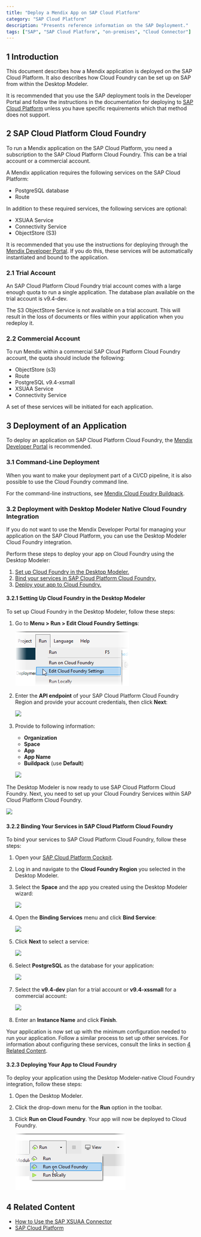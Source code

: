 ```yaml
---
title: "Deploy a Mendix App on SAP Cloud Platform"
category: "SAP Cloud Platform"
description: "Presents reference information on the SAP Deployment."
tags: ["SAP", "SAP Cloud Platform", "on-premises", "Cloud Connector"]
---
```


## 1 Introduction

This document describes how a Mendix application is deployed on the SAP Cloud Platform. It also describes how Cloud Foundry can be set up on SAP from within the Desktop Modeler.

It is recommended that you use the SAP deployment tools in the Developer Portal and follow the instructions in the documentation for deploying to [SAP Cloud Platform](/developerportal/deploy/sap-cloud-platform) unless you have specific requirements which that method does not support.

## 2 SAP Cloud Platform Cloud Foundry

To run a Mendix application on the SAP Cloud Platform, you need a subscription to the SAP Cloud Platform Cloud Foundry. This can be a trial account or a commercial account.

A Mendix application requires the following services on the SAP Cloud Platform:

* PostgreSQL database
* Route

In addition to these required services, the following services are optional:

* XSUAA Service
* Connectivity Service
* ObjectStore (S3)

It is recommended that you use the instructions for deploying through the [Mendix Developer Portal](/developerportal/deploy/sap-cloud-platform). If you do this, these services will be automatically instantiated and bound to the application.

### 2.1 Trial Account

An SAP Cloud Platform Cloud Foundry trial account comes with a large enough quota to run a single application. The database plan available on the trial account is v9.4-dev.

The S3 ObjectStore Service is not available on a trial account. This will result in the loss of documents or files within your application when you redeploy it.

### 2.2 Commercial Account

To run Mendix within a commercial SAP Cloud Platform Cloud Foundry account, the quota should include the following:

* ObjectStore (s3)
* Route
* PostgreSQL v9.4-xsmall
* XSUAA Service
* Connectivity Service

A set of these services will be initiated for each application.

## 3 Deployment of an Application

To deploy an application on SAP Cloud Platform Cloud Foundry, the [Mendix Developer Portal](/developerportal/deploy/sap-cloud-platform) is recommended.

### 3.1 Command-Line Deployment

When you want to make your deployment part of a CI/CD pipeline, it is also possible to use the Cloud Foundry command line.

For the command-line instructions, see [Mendix Cloud Foudry Buildpack](https://github.com/mendix/cf-mendix-buildpack).

### 3.2 Deployment with Desktop Modeler Native Cloud Foundry Integration

If you do not want to use the Mendix Developer Portal for managing your application on the SAP Cloud Platform, you can use the Desktop Modeler Cloud Foundry integration.

Perform these steps to deploy your app on Cloud Foundry using the Desktop Modeler:

1. [Set up Cloud Foundry in the Desktop Modeler.](#321)
2. [Bind your services in SAP Cloud Platform Cloud Foundry.](#322)
3. [Deploy your app to Cloud Foundry.](#323)

#### 3.2.1 Setting Up Cloud Foundry in the Desktop Modeler<a name="321"></a>

To set up Cloud Foundry in the Desktop Modeler, follow these steps:

1.  Go to **Menu > Run > Edit Cloud Foundry Settings**:

    ![](attachments/how-to-deploy-a-mendix-app-to-sap-cloud-platform/01-sap-edit-cf-settings.png)

2.  Enter the **API endpoint** of your SAP Cloud Platform Cloud Foundry Region and provide your account credentials, then click **Next**:

    ![](attachments/how-to-deploy-a-mendix-app-to-sap-cloud-platform/02-sap-dm-cloudfounry-settings.png)

3.  Provide to following information:

    * **Organization**
    * **Space**
    * **App**
    * **App Name**
    * **Buildpack** (use **Default**)

    ![](attachments/how-to-deploy-a-mendix-app-to-sap-cloud-platform/03-sap-create-app-dm-cf.png)

  The Desktop Modeler is now ready to use SAP Cloud Platform Cloud Foundry. Next, you need to set up your Cloud Foundry Services within SAP Cloud Platform Cloud Foundry.

  ![](attachments/how-to-deploy-a-mendix-app-to-sap-cloud-platform/04-sap-cf-dm-setup-finished.png)

#### 3.2.2 Binding Your Services in SAP Cloud Platform Cloud Foundry<a name="322"></a>

To bind your services to SAP Cloud Platform Cloud Foundry, follow these steps:

1. Open your [SAP Cloud Platform Cockpit](https://account.hana.ondemand.com/#/home/welcome).
2. Log in and navigate to the **Cloud Foundry Region** you selected in the Desktop Modeler.
3.  Select the **Space** and the app you created using the Desktop Modeler wizard:

    ![](attachments/how-to-deploy-a-mendix-app-to-sap-cloud-platform/05-setup-cf-services-dm.png)

4.  Open the **Binding Services** menu and click **Bind Service**:

    ![](attachments/how-to-deploy-a-mendix-app-to-sap-cloud-platform/06-sap-cf-dm-bindservice1.png)

5.  Click **Next** to select a service:

    ![](attachments/how-to-deploy-a-mendix-app-to-sap-cloud-platform/07-sap-cf-dm-bindservice2.png)

6.  Select **PostgreSQL** as the database for your application:

    ![](attachments/how-to-deploy-a-mendix-app-to-sap-cloud-platform/08-sap-cf-dm-bindservice3.png)

7.  Select the **v9.4-dev** plan for a trial account or **v9.4-xssmall** for a commercial account:

    ![](attachments/how-to-deploy-a-mendix-app-to-sap-cloud-platform/09-sap-cf-dm-bindservice4.png)

8. Enter an **Instance Name** and click **Finish**.

Your application is now set up with the minimum configuration needed to run your application. Follow a similar process to set up other services. For information about configuring these services, consult the links in section [4 Related Content](#RC).

#### 3.2.3 Deploying Your App to Cloud Foundry<a name="323"></a>

To deploy your application using the Desktop Modeler-native Cloud Foundry integration, follow these steps:

1.  Open the Desktop Modeler.

2.  Click the drop-down menu for the **Run** option in the toolbar.

3.  Click **Run on Cloud Foundry**. Your app will now be deployed to Cloud Foundry.

    ![](attachments/how-to-deploy-a-mendix-app-to-sap-cloud-platform/10-sap-run-in-cf.png)

## 4 Related Content<a name="RC"></a>

* [How to Use the SAP XSUAA Connector](/howto/sap/use-sap-xsuaa-connector)
* [SAP Cloud Platform](/developerportal/deploy/sap-cloud-platform)
